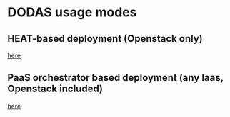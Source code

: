 
# DODAS usage modes

## HEAT-based deployment (Openstack only)

[here](HEAT.md)


## PaaS orchestrator based deployment (any Iaas, Openstack included) 

[here](IM.md)